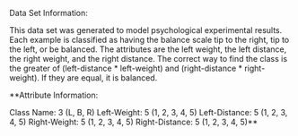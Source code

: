 Data Set Information:

This data set was generated to model psychological experimental results. Each example is classified as having the balance scale tip to the right, tip to the left, or be balanced. The attributes are the left weight, the left distance, the right weight, and the right distance. The correct way to find the class is the greater of (left-distance * left-weight) and (right-distance * right-weight). If they are equal, it is balanced.

**Attribute Information:

Class Name: 3 (L, B, R)
Left-Weight: 5 (1, 2, 3, 4, 5)
Left-Distance: 5 (1, 2, 3, 4, 5)
Right-Weight: 5 (1, 2, 3, 4, 5)
Right-Distance: 5 (1, 2, 3, 4, 5)**
